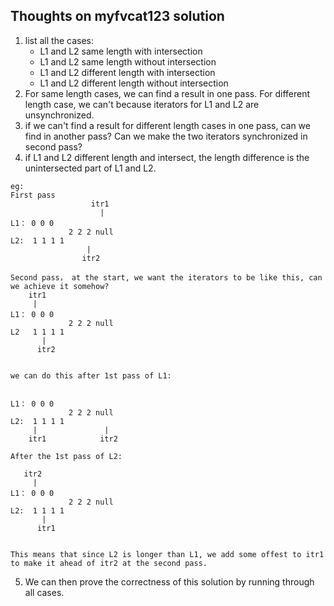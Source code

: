 ## Thoughts on myfvcat123 solution ##

1. list all the cases: 
   * L1 and L2 same length with intersection
   * L1 and L2 same length without intersection
   * L1 and L2 different length with intersection
   * L1 and L2 different length without intersection
2. For same length cases, we can find a result in one pass. For different length case, we can't because iterators for L1 and L2 are unsynchronized. 
3. if we can't find a result for different length cases in one pass, can we find in another pass? Can we make the two iterators synchronized in second pass?
4. if L1 and L2 different length and intersect, the length difference is the unintersected part of L1 and L2.

```
eg: 
First pass  
                  itr1
                    |
L1： 0 0 0 
             2 2 2 null
L2:  1 1 1 1
                 |
                itr2

Second pass， at the start, we want the iterators to be like this, can we achieve it somehow? 
    itr1
     |
L1： 0 0 0  
             2 2 2 null
L2   1 1 1 1
       |
      itr2
      

we can do this after 1st pass of L1: 
           
           
L1： 0 0 0 
             2 2 2 null
L2:  1 1 1 1
     |               |
    itr1            itr2
    
After the 1st pass of L2:

   itr2
     |
L1： 0 0 0 
             2 2 2 null
L2:  1 1 1 1
       |
      itr1


This means that since L2 is longer than L1, we add some offest to itr1 to make it ahead of itr2 at the second pass. 
```

5. We can then prove the correctness of this solution by running through all cases. 
